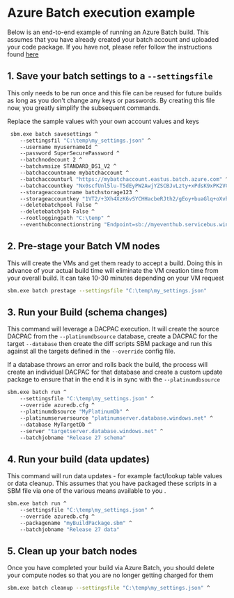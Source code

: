 # Azure Batch execution example
Below is an end-to-end example of running an Azure Batch build. This assumes that you have already created your batch account and uploaded your code package. If you have not, please refer follow the instructions found [here](./AzureBatch.md)

## 1. Save your batch settings to a `--settingsfile`
This only needs to be run once and this file can be reused for future builds as long as you don't change any keys or passwords. By creating this file now, you greatly simplify the subsequent commands. 

Replace the sample values with your own account values and keys

```bash
 sbm.exe batch savesettings ^
    --settingsfil "C:\temp\my_settings.json" ^
    --username myusernameId ^
    --password SuperSecurePassword ^
    --batchnodecount 2 ^
    --batchvmsize STANDARD_DS1_V2 ^
    --batchaccountname mybatchaccount ^
    --batchaccounturl "https://mybatchaccount.eastus.batch.azure.com" ^
    --batchaccountkey "Nx0scfUnl5lu-T5dEyPW2AwjYZSCBJvLzty+xPdsK9xPK2VCS4jl6fcdZSiqrM2F15Z214Jj5ajgl7RVAH9HqQ==" ^
    --storageaccountname batchstorage123 ^
    --storageaccountkey "1VT2/+3Xh4XzK6vSYCHHacbeRJth2/gEoy+buaGlq+oXvhQ19NQG9/D8sSgSCJ1Z+ICB/GrxJMvCI+xnaM5cQg==" ^
    --deletebatchpool False ^
    --deletebatchjob False ^
    --rootloggingpath "C:\temp" ^
    --eventhubconnectionstring "Endpoint=sb://myeventhub.servicebus.windows.net/;SharedAccessKeyName=keyname;SharedAccessKey=KPnb2SyLfQz5jY1LqXl3TxnMBuJJn4id6OCJ7n4yYEo=;EntityPath=hubname"
```

## 2. Pre-stage your Batch VM nodes
This will create the VMs and get them ready to accept a build. Doing this in advance of your actual build time will eliminate the VM creation time from your overall build. It can take 10-30 minutes depending on your VM request

```bash
sbm.exe batch prestage --settingsfile "C:\temp\my_settings.json"
```

## 3. Run your Build (schema changes)
This command will leverage a DACPAC execution. It will create the source DACPAC from the `--platinumdbsource` database, create a DACPAC for the target `--database` then create the diff scripts SBM package and run this against all the targets defined in the `--override` config file.

If a database throws an error and rolls back the build, the process will create an individual DACPAC for that database and create a custom update package to ensure that in the end it is in sync with the `--platinumdbsource`

```bash
sbm.exe batch run ^
    --settingsfile "C:\temp\my_settings.json" ^
    --override azuredb.cfg ^
    --platinumdbsource "MyPlatinumDb" ^
    --platinumserversource "platinumserver.database.windows.net" ^
    --database MyTargetDb ^
    --server "targetserver.database.windows.net" ^
    --batchjobname "Release 27 schema"
```

## 4. Run your build (data updates)
This command will run data updates - for example fact/lookup table values or data cleanup. This assumes that you have packaged these scripts in a SBM file via one of the various means available to you .

```bash
sbm.exe batch run ^
    --settingsfile "C:\temp\my_settings.json" ^
    --override azuredb.cfg ^
    --packagename "myBuildPackage.sbm" ^
    --batchjobname "Release 27 data"
```

## 5. Clean up your batch nodes
Once you have completed your build via Azure Batch, you should delete your compute nodes so that you are no longer getting charged for them

```bash
sbm.exe batch cleanup --settingsfile "C:\temp\my_settings.json" ^
```